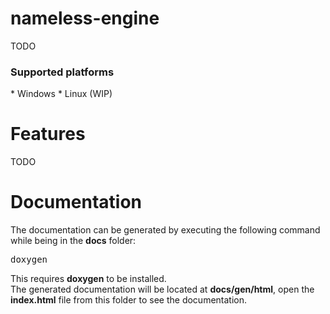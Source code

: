 # nameless-engine

TODO
<h3>Supported platforms</h3>
* Windows
* Linux (WIP)

# Features

TODO

# Documentation

The documentation can be generated by executing the following command while being in the <b>docs</b> folder:
<pre>
doxygen
</pre>
This requires <b>doxygen</b> to be installed.<br>
The generated documentation will be located at <b>docs/gen/html</b>, open the <b>index.html</b> file from this folder to see the documentation.